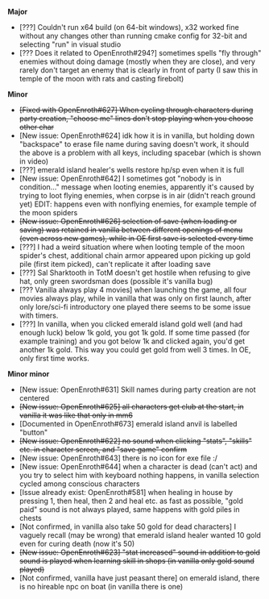 **Major**

- [???] Couldn't run x64 build (on 64-bit windows), x32 worked fine without any changes other than running cmake config for 32-bit and selecting "run" in visual studio
- [??? Does it related to OpenEnroth#294?] sometimes spells "fly through" enemies without doing damage (mostly when they are close), and very rarely don't target an enemy that is clearly in front of party (I saw this in temple of the moon with rats and casting firebolt)
 
**Minor**

- ~~[Fixed with OpenEnroth#627] When cycling through characters during party creation, "choose me" lines don't stop playing when you choose other char~~
- [New issue: OpenEnroth#624] idk how it is in vanilla, but holding down "backspace" to erase file name during saving doesn't work, it should the above is a problem with all keys, including spacebar (which is shown in video)
- [???] emerald island healer's wells restore hp/sp even when it is full
- [New issue: OpenEnroth#642] I sometimes got "nobody is in condition..." message when looting enemies, apparently it's caused by trying to loot flying enemies, when corpse is in air (didn't reach ground yet) EDIT: happens even with nonflying enemies, for example temple of the moon spiders
- ~~[New issue: OpenEnroth#626] selection of save (when loading or saving) was retained in vanilla between different openings of menu (even across new games), while in OE first save is selected every time~~
- [???] I had a weird situation where when looting temple of the moon spider's chest, additional chain armor appeared upon picking up gold pile (first item picked), can't replicate it after loading save
- [???] Sal Sharktooth in TotM doesn't get hostile when refusing to give hat, only green swordsman does (possible it's vanilla bug)
- [??? Vanilla always play 4 movies] when launching the game, all four movies always play, while in vanilla that was only on first launch, after only lore/sci-fi introductory one played there seems to be some issue with timers.
- [???] In vanilla, when you clicked emerald island gold well (and had enough luck) below 1k gold, you got 1k gold. If some time passed (for example training) and you got below 1k and clicked again, you'd get another 1k gold. This way you could get gold from well 3 times. In OE, only first time works.
 
**Minor minor**

- [New issue: OpenEnroth#631] Skill names during party creation are not centered
- ~~[New issue: OpenEnroth#625] all characters get club at the start, in vanilla it was like that only in mm6~~
- [Documented in OpenEnroth#673] emerald island anvil is labelled "button"
- ~~[New issue: OpenEnroth#622] no sound when clicking "stats", "skills" etc. in character screen, and "save game" confirm~~
- [New issue: OpenEnroth#643] there is no icon for exe file :/
- [New issue: OpenEnroth#644] when a character is dead (can't act) and you try to select him with keyboard nothing happens, in vanilla selection cycled among conscious characters
- [Issue already exist: OpenEnroth#581] when healing in house by pressing 1, then heal, then 2 and heal etc. as fast as possible, "gold paid" sound is not always played, same happens with gold piles in chests
- [Not confirmed, in vanilla also take 50 gold for dead characters] I vaguely recall (may be wrong) that emerald island healer wanted 10 gold even for curing death (now it's 50)
- ~~[New issue: OpenEnroth#623] "stat increased" sound in addition to gold sound is played when learning skill in shops (in vanilla only gold sound played)~~
- [Not confirmed, vanilla have just peasant there] on emerald island, there is no hireable npc on boat (in vanilla there is one)
